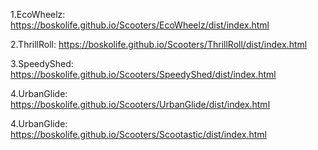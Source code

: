 1.EcoWheelz:  https://boskolife.github.io/Scooters/EcoWheelz/dist/index.html

2.ThrillRoll:   https://boskolife.github.io/Scooters/ThrillRoll/dist/index.html

3.SpeedyShed: https://boskolife.github.io/Scooters/SpeedyShed/dist/index.html

4.UrbanGlide: https://boskolife.github.io/Scooters/UrbanGlide/dist/index.html

4.UrbanGlide: https://boskolife.github.io/Scooters/Scootastic/dist/index.html
